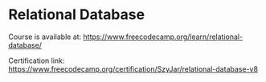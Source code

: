 # Relational Database
Course is available at: https://www.freecodecamp.org/learn/relational-database/

Certification link: https://www.freecodecamp.org/certification/SzyJar/relational-database-v8

